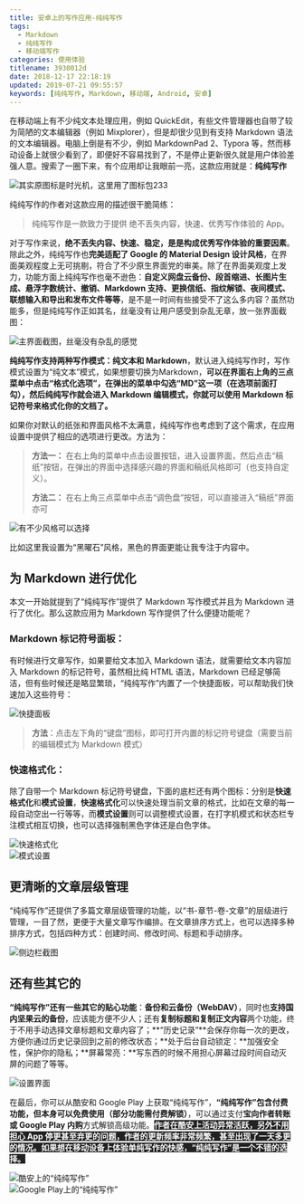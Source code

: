 ```yaml
---
title: 安卓上的写作应用-纯纯写作
tags:
  - Markdown
  - 纯纯写作
  - 移动端写作
categories: 使用体验
titlename: 3930012d
date: 2018-12-17 22:18:19
updated: 2019-07-21 09:55:57
keywords: [纯纯写作, Markdown, 移动端, Android, 安卓]
---
```


在移动端上有不少纯文本处理应用，例如 QuickEdit，有些文件管理器也自带了较为简陋的文本编辑器（例如 Mixplorer），但是却很少见到有支持 Markdown 语法的文本编辑器。电脑上倒是有不少，例如 MarkdownPad 2、Typora 等，然而移动设备上就很少看到了，即便好不容易找到了，不是停止更新很久就是用户体验差强人意。搜索了一圈下来，有个应用却让我眼前一亮，这款应用就是：**纯纯写作**  <!--more-->

![其实原图标是时光机，这里用了图标包233](https://storage.live.com/items/5582C1D07E2893FB!85619?authkey=APiqr1tjl5KIc1Q "其实原图标是时光机，这里用了图标包233")  

纯纯写作的作者对这款应用的描述很干脆简练：

> 纯纯写作是一款致力于提供 绝不丢失内容，快速、优秀写作体验的 App。

对于写作来说，**绝不丢失内容、快速、稳定，是是构成优秀写作体验的重要因素**。除此之外，纯纯写作也**完美适配了 Google 的 Material Design 设计风格**，在界面美观程度上无可挑剔，符合了不少原生界面党的审美。除了在界面美观度上发力，功能方面上纯纯写作也毫不逊色：**自定义网盘云备份、段首缩进、长图片生成、悬浮字数统计、撤销、Markdown 支持、更换信纸、指纹解锁、夜间模式、联想输入和导出和发布文件等等**，是不是一时间有些接受不了这么多内容？虽然功能多，但是纯纯写作正如其名，丝毫没有让用户感受到杂乱无章，放一张界面截图：  

![主界面截图，丝毫没有杂乱的感觉](https://storage.live.com/items/5582C1D07E2893FB!85620?authkey=APiqr1tjl5KIc1Q "主界面截图，丝毫没有杂乱的感觉")  

**纯纯写作支持两种写作模式：纯文本和  Markdown**，默认进入纯纯写作时，写作模式设置为“纯文本”模式，如果想要切换为Markdown，**可以在界面右上角的三点菜单中点击“格式化选项”，在弹出的菜单中勾选“MD”这一项（在选项前面打勾），然后纯纯写作就会进入 Markdown 编辑模式，你就可以使用 Markdown 标记符号来格式化你的文档了。**

如果你对默认的纸张和界面风格不太满意，纯纯写作也考虑到了这个需求，在应用设置中提供了相应的选项进行更改。方法为：

> **方法一：**
> 在右上角的菜单中点击设置按钮，进入设置界面，然后点击“稿纸”按钮，在弹出的界面中选择感兴趣的界面和稿纸风格即可（也支持自定义）。
>
> **方法二：**
> 在右上角三点菜单中点击“调色盘”按钮，可以直接进入“稿纸”界面亦可

![有不少风格可以选择](https://storage.live.com/items/5582C1D07E2893FB!85618?authkey=APiqr1tjl5KIc1Q "有不少风格可以选择")  

比如这里我设置为“黑曜石”风格，黑色的界面更能让我专注于内容中。

## 为 Markdown 进行优化

本文一开始就提到了“纯纯写作”提供了 Markdown 写作模式并且为 Markdown 进行了优化。那么这款应用为 Markdown 写作提供了什么便捷功能呢？

### Markdown 标记符号面板：

有时候进行文章写作，如果要给文本加入 Markdown 语法，就需要给文本内容加入 Markdown 的标记符号，虽然相比纯 HTML 语法，Markdown 已经足够简洁，但有些时候还是略显繁琐，“纯纯写作”内置了一个快捷面板，可以帮助我们快速加入这些符号：  

![快捷面板](https://storage.live.com/items/5582C1D07E2893FB!85621?authkey=APiqr1tjl5KIc1Q "快捷面板")  

> **方法**：点击左下角的“键盘”图标，即可打开内置的标记符号键盘（需要当前的编辑模式为 Markdown 模式）

### 快速格式化：

除了自带一个 Markdown 标记符号键盘，下面的底栏还有两个图标：分别是**快速格式化**和**模式设置**，**快速格式化**可以快速处理当前文章的格式，比如在文章的每一段自动空出一行等等，而**模式设置**则可以调整模式设置，在打字机模式和状态栏专注模式相互切换，也可以选择强制黑色字体还是白色字体。  

![快速格式化](https://storage.live.com/items/5582C1D07E2893FB!85623?authkey=APiqr1tjl5KIc1Q "快速格式化")  
![模式设置](https://storage.live.com/items/5582C1D07E2893FB!85622?authkey=APiqr1tjl5KIc1Q "模式设置")  

## 更清晰的文章层级管理

“纯纯写作”还提供了多篇文章层级管理的功能，以“书-章节-卷-文章”的层级进行管理，一目了然，更便于大量文章写作编排。在文章排序方式上，也可以选择多种排序方式，包括四种方式：创建时间、修改时间、标题和手动排序。  

![侧边栏截图](https://storage.live.com/items/5582C1D07E2893FB!85615?authkey=APiqr1tjl5KIc1Q "侧边栏截图")  

## 还有些其它的

**“纯纯写作”还有一些其它的贴心功能**：**备份和云备份（WebDAV）**，同时也**支持国内坚果云的备份**，应该能方便不少人；还有**复制标题和复制正文内容**两个功能，终于不用手动选择文章标题和文章内容了；**“历史记录”**会保存你每一次的更改，方便你通过历史记录回到之前的修改状态；**处于后台自动锁定：**加强安全性，保护你的隐私；**屏幕常亮：**写东西的时候不用担心屏幕过段时间自动灭屏的问题了等等。  

![设置界面](https://storage.live.com/items/5582C1D07E2893FB!85614?authkey=APiqr1tjl5KIc1Q "设置界面")  

在最后，你可以从酷安和 Google Play 上获取“纯纯写作”，**“纯纯写作”包含付费功能，但本身可以免费使用（部分功能需付费解锁）**，可以通过支付**宝向作者转账或 Google Play 内购**方式解锁高级功能。<span style="background: #222; color: white">**作者在酷安上活动异常活跃，另外不用担心 App 停更甚至弃更的问题，作者的更新频率非常频繁，甚至出现了一天多更的情况。如果想在移动设备上体验单纯写作的快感，“纯纯写作”是一个不错的选择。**</span>  

![酷安上的“纯纯写作”](https://storage.live.com/items/5582C1D07E2893FB!85616?authkey=APiqr1tjl5KIc1Q "酷安上的“纯纯写作”")  
![Google Play上的“纯纯写作”](https://storage.live.com/items/5582C1D07E2893FB!85617?authkey=APiqr1tjl5KIc1Q "Google Play上的“纯纯写作”")  

<style>.post-block br {display: none}</style>